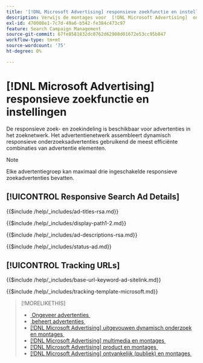 ```yaml
---
title: '[!DNL Microsoft Advertising] responsieve zoekfunctie en instellingen'
description: Verwijs de montages voor  [!DNL Microsoft Advertising]  ontvankelijke onderzoeksadvertenties.
exl-id: 470008e1-7c7d-49a6-b542-fe384c473c97
feature: Search Campaign Management
source-git-commit: 67fe8581832dc0762d62908d01672e53cc95b847
workflow-type: tm+mt
source-wordcount: '75'
ht-degree: 0%

---
```


# [!DNL Microsoft Advertising] responsieve zoekfunctie en instellingen

De responsieve zoek- en zoekindeling is beschikbaar voor advertenties in het zoeknetwerk. Het advertentienetwerk assembleert dynamisch responsieve onderzoeksadvertenties gebruikend de meest efficiënte combinaties van advertentie elementen.

>[!NOTE]
>
>Elke advertentiegroep kan maximaal drie ingeschakelde responsieve zoekadvertenties bevatten.

## [!UICONTROL Responsive Search Ad Details]

<!-- **[!UICONTROL Ad Titles]:** -->

{{$include /help/_includes/ad-titles-rsa.md}}

<!-- **[!UICONTROL Display Path 1]**, **[!UICONTROL Display Path 2]:** -->

{{$include /help/_includes/display-path1-2.md}}

<!-- **[!UICONTROL Ad Descriptions]:** -->

{{$include /help/_includes/ad-descriptions-rsa.md}}

<!-- **[!UICONTROL Status]:** -->

{{$include /help/_includes/status-ad.md}}

## [!UICONTROL Tracking URLs]

<!-- **[!UICONTROL Base URl]:** -->

{{$include /help/_includes/base-url-keyword-ad-sitelink.md}}

<!-- **[!UICONTROL Tracking Template]:** -->

{{$include /help/_includes/tracking-template-microsoft.md}}


>[!MORELIKETHIS]
>
>* [&#x200B; Ongeveer advertenties &#x200B;](ad-about.md)
>* [&#x200B; beheert advertenties &#x200B;](ad-manage.md)
>* [[!DNL Microsoft Advertising]  uitgevouwen dynamisch onderzoek en montages &#x200B;](ad-settings-microsoft-dsa.md)
>* [[!DNL Microsoft Advertising]  multimedia en montages &#x200B;](ad-settings-microsoft-multimedia.md)
>* [[!DNL Microsoft Advertising]  product en montages &#x200B;](ad-settings-microsoft-product.md)
>* [[!DNL Microsoft Advertising]  ontvankelijk (publiek) en montages &#x200B;](ad-settings-microsoft-responsive.md)
